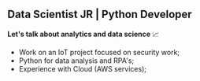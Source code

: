 ## Data Scientist JR | Python Developer

<b>Let's talk about analytics and data science</b> 📈

* Work on an IoT project focused on security work;
* Python for data analysis and RPA's;
* Experience with Cloud (AWS services);
